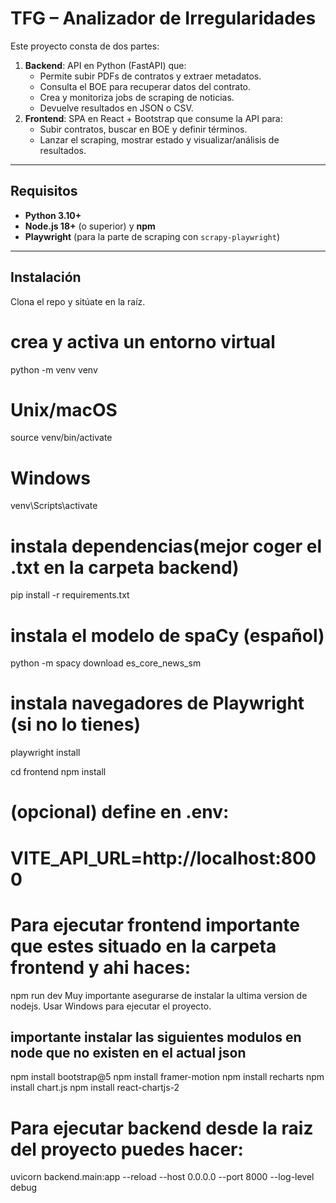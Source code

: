 # TFG – Analizador de Irregularidades

Este proyecto consta de dos partes:

1. **Backend**: API en Python (FastAPI) que:
   - Permite subir PDFs de contratos y extraer metadatos.
   - Consulta el BOE para recuperar datos del contrato.
   - Crea y monitoriza jobs de scraping de noticias.
   - Devuelve resultados en JSON o CSV.
2. **Frontend**: SPA en React + Bootstrap que consume la API para:
   - Subir contratos, buscar en BOE y definir términos.
   - Lanzar el scraping, mostrar estado y visualizar/análisis de resultados.

---

## Requisitos

- **Python 3.10+**  
- **Node.js 18+** (o superior) y **npm**  
- **Playwright** (para la parte de scraping con `scrapy-playwright`)

---

## Instalación

Clona el repo y sitúate en la raíz.

# crea y activa un entorno virtual
python -m venv venv
# Unix/macOS
source venv/bin/activate
# Windows
venv\Scripts\activate

# instala dependencias(mejor coger el .txt en la carpeta backend)
pip install -r requirements.txt

# instala el modelo de spaCy (español)
python -m spacy download es_core_news_sm

# instala navegadores de Playwright (si no lo tienes)
playwright install

cd frontend
npm install
# (opcional) define en .env:
# VITE_API_URL=http://localhost:8000

# Para ejecutar frontend importante que estes situado en la carpeta frontend y ahi haces:
npm run dev
Muy importante asegurarse de instalar la ultima version de nodejs. Usar Windows para ejecutar el proyecto.

## importante instalar las siguientes modulos en node que no existen en el actual json
npm install bootstrap@5 
npm install framer-motion
npm install recharts
npm install chart.js
npm install react-chartjs-2


# Para ejecutar backend desde la raiz del proyecto puedes hacer:
uvicorn backend.main:app --reload --host 0.0.0.0 --port 8000 --log-level debug
